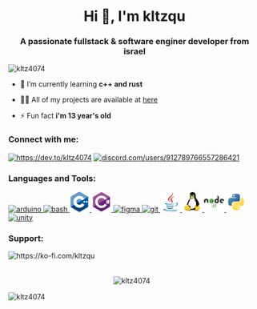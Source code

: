 <h1 align="center">Hi 👋, I'm kltzqu</h1>
<h3 align="center">A passionate fullstack & software enginer developer from israel</h3>

<p align="left"> <img src="https://komarev.com/ghpvc/?username=kltz4074&label=Profile%20views&color=0e75b6&style=flat" alt="kltz4074" /> </p>

- 🌱 I’m currently learning **c++ and rust**

- 👨‍💻 All of my projects are available at [here](https://kltz4074.github.io/)

- ⚡ Fun fact **i'm 13 year's old**

<h3 align="left">Connect with me:</h3>
<p align="left">
<a href="https://dev.to/https://dev.to/kltz4074" target="blank"><img align="center" src="https://raw.githubusercontent.com/rahuldkjain/github-profile-readme-generator/master/src/images/icons/Social/devto.svg" alt="https://dev.to/kltz4074" height="30" width="40" /></a>
<a href="https://discord.gg/aJ8D3nvW" target="blank"><img align="center" src="https://raw.githubusercontent.com/rahuldkjain/github-profile-readme-generator/master/src/images/icons/Social/discord.svg" alt="discord.com/users/912789766557286421" height="30" width="40" /></a>
</p>

<h3 align="left">Languages and Tools:</h3>
<p align="left"> <a href="https://www.arduino.cc/" target="_blank" rel="noreferrer"> <img src="https://cdn.worldvectorlogo.com/logos/arduino-1.svg" alt="arduino" width="40" height="40"/> </a> <a href="https://www.gnu.org/software/bash/" target="_blank" rel="noreferrer"> <img src="https://www.vectorlogo.zone/logos/gnu_bash/gnu_bash-icon.svg" alt="bash" width="40" height="40"/> </a> <a href="https://www.w3schools.com/cpp/" target="_blank" rel="noreferrer"> <img src="https://raw.githubusercontent.com/devicons/devicon/master/icons/cplusplus/cplusplus-original.svg" alt="cplusplus" width="40" height="40"/> </a> <a href="https://www.w3schools.com/cs/" target="_blank" rel="noreferrer"> <img src="https://raw.githubusercontent.com/devicons/devicon/master/icons/csharp/csharp-original.svg" alt="csharp" width="40" height="40"/> </a> <a href="https://www.figma.com/" target="_blank" rel="noreferrer"> <img src="https://www.vectorlogo.zone/logos/figma/figma-icon.svg" alt="figma" width="40" height="40"/> </a> <a href="https://git-scm.com/" target="_blank" rel="noreferrer"> <img src="https://www.vectorlogo.zone/logos/git-scm/git-scm-icon.svg" alt="git" width="40" height="40"/> </a> <a href="https://www.java.com" target="_blank" rel="noreferrer"> <img src="https://raw.githubusercontent.com/devicons/devicon/master/icons/java/java-original.svg" alt="java" width="40" height="40"/> </a> <a href="https://www.linux.org/" target="_blank" rel="noreferrer"> <img src="https://raw.githubusercontent.com/devicons/devicon/master/icons/linux/linux-original.svg" alt="linux" width="40" height="40"/> </a> <a href="https://nodejs.org" target="_blank" rel="noreferrer"> <img src="https://raw.githubusercontent.com/devicons/devicon/master/icons/nodejs/nodejs-original-wordmark.svg" alt="nodejs" width="40" height="40"/> </a> <a href="https://www.python.org" target="_blank" rel="noreferrer"> <img src="https://raw.githubusercontent.com/devicons/devicon/master/icons/python/python-original.svg" alt="python" width="40" height="40"/> </a> <a href="https://unity.com/" target="_blank" rel="noreferrer"> <img src="https://www.vectorlogo.zone/logos/unity3d/unity3d-icon.svg" alt="unity" width="40" height="40"/> </a> </p>

<h3 align="left">Support:</h3>
<p><a href="https://ko-fi.com/https://ko-fi.com/kltzqu"> <img align="left" src="https://cdn.ko-fi.com/cdn/kofi3.png?v=3" height="50" width="210" alt="https://ko-fi.com/kltzqu" /></a></p><br><br>

<p><img align="center" src="https://github-readme-stats.vercel.app/api/top-langs?username=kltz4074&show_icons=true&locale=en&layout=compact" alt="kltz4074" /></p>


<p><img align="center" src="https://github-readme-streak-stats.herokuapp.com/?user=kltz4074&" alt="kltz4074" /></p>

